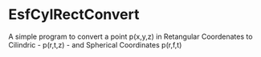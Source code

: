 # EsfCylRectConvert
A simple program to convert a point p(x,y,z) in Retangular Coordenates to Cilindric - p(r,t,z) - and Spherical Coordinates p(r,f,t)
